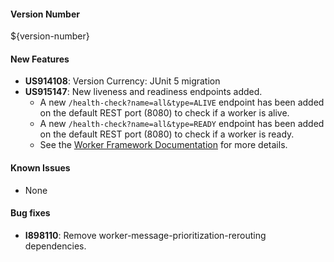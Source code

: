 #### Version Number
${version-number}

#### New Features
- **US914108**: Version Currency: JUnit 5 migration
- **US915147**: New liveness and readiness endpoints added.
  - A new `/health-check?name=all&type=ALIVE` endpoint has been added on the default REST port (8080) to check if a worker is alive.
  - A new `/health-check?name=all&type=READY` endpoint has been added on the default REST port (8080) to check if a worker is ready.
  - See the [Worker Framework Documentation](https://github.com/WorkerFramework/worker-framework/tree/develop/worker-core#liveness-and-readiness-checks-within-the-worker-framework)
    for more details.

#### Known Issues
- None

#### Bug fixes
- **I898110**: Remove worker-message-prioritization-rerouting dependencies.
